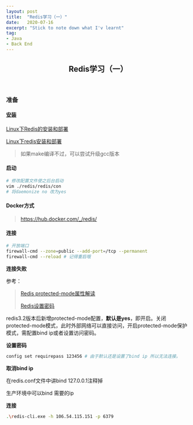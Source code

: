 ```yaml
---
layout: post
title:  "Redis学习（一）"
date:   2020-07-16
excerpt: "Stick to note down what I'v learnt"
tag:
- Java 
- Back End
---
```


<center><H2><b>Redis学习（一）</b></H2></center><br>

### 准备

#### [安装]()

[Linux下Redis的安装和部署](https://www.cnblogs.com/wangchunniu1314/p/6339416.html)

[Linux下redis安装和部署](https://www.jianshu.com/p/bc84b2b71c1c)

> 如果make编译不过，可以尝试升级gcc版本



#### 启动

```bash
# 修改配置文件使之后台启动
vim ./redis/redis/con
# 将daemonize no 改为yes
```



#### Docker方式

> <https://hub.docker.com/_/redis/>



#### 连接

```bash
# 开放端口
firewall-cmd --zone=public --add-port=/tcp --permanent
firewall-cmd --reload # 记得重启哦
```

**连接失败**

参考：

> [Redis protected-mode属性解读](https://www.cnblogs.com/kingsonfu/p/10138647.html)
>
> [Redis设置密码](https://www.cnblogs.com/tenny-peng/p/11543440.html)

redis3.2版本后新增protected-mode配置，**默认是yes**，即开启。关闭protected-mode模式，此时外部网络可以直接访问，开启protected-mode保护模式，需配置bind ip或者设置访问密码。

**设置密码**

```bash
config set requirepass 123456 # 由于默认还是设置了bind ip 所以无法连接。
```

**取消bind ip**

在redis.conf文件中讲bind 127.0.0.1注释掉

生产环境中可以bind 需要的ip

**连接**

```bash
.\redis-cli.exe -h 106.54.115.151 -p 6379
```



